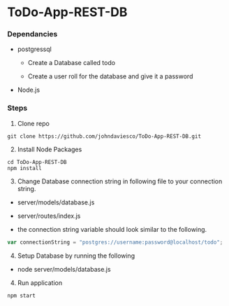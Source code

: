 # ToDo-App-REST-DB

### Dependancies

* postgressql

  * Create a Database called todo

  * Create a user roll for the database and give it a password

* Node.js

### Steps

1. Clone repo

  ```shell
  git clone https://github.com/johndaviesco/ToDo-App-REST-DB.git
  ```
2. Install Node Packages

  ```shell
  cd ToDo-App-REST-DB
  npm install
  ```

3. Change Database connection string in following file to your connection string.

  * server/models/database.js

  * server/routes/index.js

  * the connection string variable should look similar to the following.
   ```javascript
   var connectionString = "postgres://username:password@localhost/todo";
   ```

4. Setup Database by running the following

  * node server/models/database.js

4. Run application
  ```shell
  npm start
  ```
